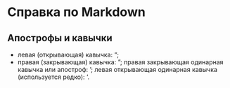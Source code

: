 # Справка по Markdown

## Апострофы и кавычки

* левая (открывающая) кавычка: &#8220;;
* правая (закрывающая) кавычка: &#8221;;
правая закрывающая одинарная кавычка или апостроф: &#8217;;
левая открывающая одинарная кавычка (используется редко): &#8216;.

